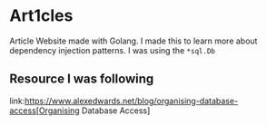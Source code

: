 # Art1cles

Article Website made with Golang. I made this to learn more about dependency injection patterns. I was using the `*sql.Db`

## Resource I was following

link:https://www.alexedwards.net/blog/organising-database-access[Organising Database Access]

